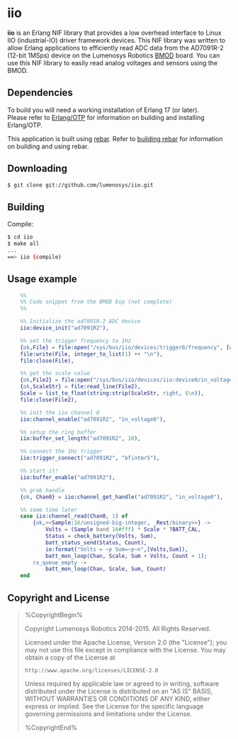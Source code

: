 iio
===

**iio** is an Erlang NIF library that provides a low overhead interface to Linux IIO (industrial-IO) driver framework devices. This NIF library was written to allow Erlang applications to efficiently read ADC data from the AD7091R-2 (12-bit 1MSps) device on the Lumenosys Robotics [BMOD][1] board. You can use this NIF library to easily read analog voltages and sensors using the BMOD.

Dependencies
------------

To build you will need a working installation of Erlang 17 (or
later). <br/>
Please refer to [Erlang/OTP](http://www.erlang.org) for information on building and installing Erlang/OTP.

This application is built using [rebar](https://github.com/rebar/rebar). Refer to [building rebar](https://github.com/rebar/rebar/wiki/Building-rebar) for information on building and using rebar.

Downloading
-----------

```sh
$ git clone git://github.com/lumenosys/iio.git
```
Building
--------

Compile:

```sh
$ cd iio
$ make all
...
==> iio (compile)
```

Usage example
-------------

```erlang
	%%
	%% Code snippet from the BMOD bsp (not complete)
	%%

    %% Initialize the ad7091R-2 ADC device
    iio:device_init("ad7091R2"),

    %% set the trigger frequency to 1Hz
    {ok,File} = file:open("/sys/bus/iio/devices/trigger0/frequency", [write]),
    file:write(File, integer_to_list(1) ++ "\n"),  
    file:close(File),

    %% get the scale value
    {ok,File2} = file:open("/sys/bus/iio/devices/iio:device0/in_voltage_scale", [read]),
    {ok,ScaleStr} = file:read_line(File2),
    Scale = list_to_float(string:strip(ScaleStr, right, $\n)),
    file:close(File2),

    %% init the iio channel 0 
    iio:channel_enable("ad7091R2", "in_voltage0"),

    %% setup the ring buffer
    iio:buffer_set_length("ad7091R2", 10),

    %% connect the 1Hz trigger
    iio:trigger_connect("ad7091R2", "bfintmr5"),

    %% start it!
    iio:buffer_enable("ad7091R2"),

    %% grab handle
    {ok, Chan0} = iio:channel_get_handle("ad7091R2", "in_voltage0"),

    %% some time later
    case iio:channel_read(Chan0, 1) of
        {ok,<<Sample:16/unsigned-big-integer, _Rest/binary>>} ->
            Volts = (Sample band 16#fff) * Scale * ?BATT_CAL,
            Status = check_battery(Volts, Sum),
            batt_status_send(Status, Count),
            io:format("Volts = ~p Sum=~p~n",[Volts,Sum]),
            batt_mon_loop(Chan, Scale, Sum + Volts, Count + 1);
        rx_queue_empty ->
            batt_mon_loop(Chan, Scale, Sum, Count)
    end

```

Copyright and License
---------------------

> %CopyrightBegin%
>
> Copyright Lumenosys Robotics 2014-2015. All Rights Reserved.
>
> Licensed under the Apache License, Version 2.0 (the "License");
> you may not use this file except in compliance with the License.
> You may obtain a copy of the License at
>
>     http://www.apache.org/licenses/LICENSE-2.0
>
> Unless required by applicable law or agreed to in writing, software
> distributed under the License is distributed on an "AS IS" BASIS,
> WITHOUT WARRANTIES OR CONDITIONS OF ANY KIND, either express or implied.
> See the License for the specific language governing permissions and
> limitations under the License.
>
> %CopyrightEnd%


[1]: https://lumenosys.com/products